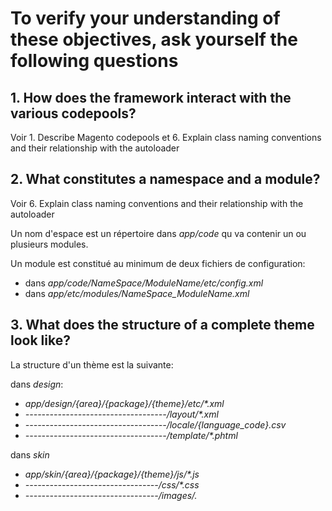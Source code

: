 # To verify your understanding of these objectives, ask yourself the following questions

## 1. How does the framework interact with the various codepools?

Voir 1. Describe Magento codepools et 6. Explain class naming conventions and their relationship with the autoloader


## 2. What constitutes a namespace and a module?

Voir 6. Explain class naming conventions and their relationship with the autoloader

Un nom d'espace est un répertoire dans *app/code* qu va contenir un ou plusieurs modules.

Un module est constitué au minimum de deux fichiers de configuration:
* dans *app/code/NameSpace/ModuleName/etc/config.xml*
* dans *app/etc/modules/NameSpace_ModuleName.xml*


## 3. What does the structure of a complete theme look like?

La structure d'un thème est la suivante: 

dans *design*:
* _app/design/{area}/{package}/{theme}/etc/*.xml_
* _-----------------------------------/layout/*.xml_
* _-----------------------------------/locale/{language_code}.csv_
* _-----------------------------------/template/*.phtml_

dans *skin*
* _app/skin/{area}/{package}/{theme}/js/*.js_
* _---------------------------------/css/*.css_
* _---------------------------------/images/*.*_

